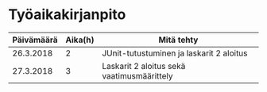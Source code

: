 # Työaikakirjanpito

Päivämäärä | Aika(h) | Mitä tehty
--- | --- | ---
26.3.2018| 2 | JUnit-tutustuminen ja laskarit 2 aloitus
27.3.2018| 3 | Laskarit 2 aloitus sekä vaatimusmäärittely
